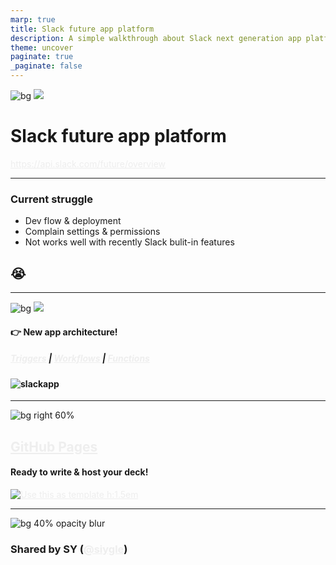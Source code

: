 ```yaml
---
marp: true
title: Slack future app platform
description: A simple walkthrough about Slack next generation app platform
theme: uncover
paginate: true
_paginate: false
---
```


<!-- ![bg](./assets/gradient.jpg) -->

![bg](#123) ![](#fff)

# <!--fit--> Slack future app platform

https://api.slack.com/future/overview

<style scoped>a { color: #eee; }</style>

<!-- This is presenter note. You can write down notes through HTML comment. -->

---

<!-- ![Marp bg 60%](https://raw.githubusercontent.com/marp-team/marp/master/marp.png) -->

### Current struggle

- Dev flow & deployment
- Complain settings & permissions
- Not works well with recently Slack bulit-in features

## 😭

---

![bg](#123) ![](#fff)

#### <!--fit--> 👉 New app architecture!

##### <!--fit--> [Triggers](https://api.slack.com/future/workflows/triggers) | [Workflows](https://api.slack.com/future/workflows) | [Functions](https://api.slack.com/future/workflows/functions)

#### <!--fit--> ![slackapp](https://a.slack-edge.com/bf8dff7/img/api/future/slack-apps-high-level@2x.png)

---

![bg right 60%](https://icongr.am/octicons/mark-github.svg)

## **[GitHub Pages](https://github.com/pages)**

#### Ready to write & host your deck!

[![Use this as template h:1.5em](https://img.shields.io/badge/-Use%20this%20as%20template-brightgreen?style=for-the-badge&logo=github)](https://github.com/yhatt/marp-cli-example/generate)

---

![bg 40% opacity blur](https://avatars.githubusercontent.com/u/173408?v=4)

### Shared by SY ([@siygle](https://github.com/siygle))
